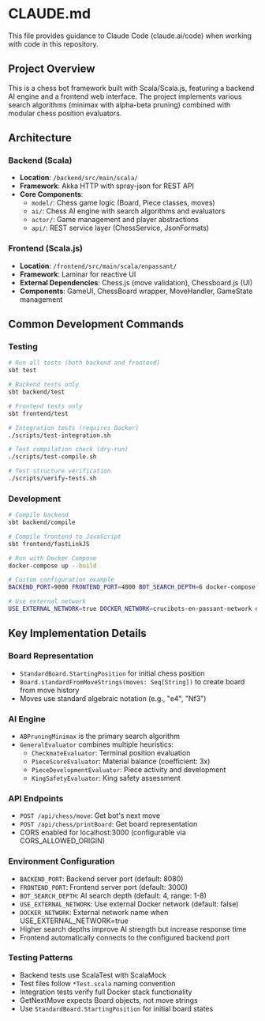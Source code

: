# CLAUDE.md

This file provides guidance to Claude Code (claude.ai/code) when working with code in this repository.

## Project Overview

This is a chess bot framework built with Scala/Scala.js, featuring a backend AI engine and a frontend web interface. The project implements various search algorithms (minimax with alpha-beta pruning) combined with modular chess position evaluators.

## Architecture

### Backend (Scala)
- **Location**: `/backend/src/main/scala/`
- **Framework**: Akka HTTP with spray-json for REST API
- **Core Components**:
  - `model/`: Chess game logic (Board, Piece classes, moves)
  - `ai/`: Chess AI engine with search algorithms and evaluators
  - `actor/`: Game management and player abstractions
  - `api/`: REST service layer (ChessService, JsonFormats)

### Frontend (Scala.js)
- **Location**: `/frontend/src/main/scala/enpassant/`
- **Framework**: Laminar for reactive UI
- **External Dependencies**: Chess.js (move validation), Chessboard.js (UI)
- **Components**: GameUI, ChessBoard wrapper, MoveHandler, GameState management

## Common Development Commands

### Testing
```bash
# Run all tests (both backend and frontend)
sbt test

# Backend tests only
sbt backend/test

# Frontend tests only  
sbt frontend/test

# Integration tests (requires Docker)
./scripts/test-integration.sh

# Test compilation check (dry-run)
./scripts/test-compile.sh

# Test structure verification
./scripts/verify-tests.sh
```

### Development
```bash
# Compile backend
sbt backend/compile

# Compile frontend to JavaScript
sbt frontend/fastLinkJS

# Run with Docker Compose
docker-compose up --build

# Custom configuration example
BACKEND_PORT=9000 FRONTEND_PORT=4000 BOT_SEARCH_DEPTH=6 docker-compose up --build

# Use external network
USE_EXTERNAL_NETWORK=true DOCKER_NETWORK=crucibots-en-passant-network docker-compose up --build
```

## Key Implementation Details

### Board Representation
- `StandardBoard.StartingPosition` for initial chess position
- `Board.standardFromMoveStrings(moves: Seq[String])` to create board from move history
- Moves use standard algebraic notation (e.g., "e4", "Nf3")

### AI Engine
- `ABPruningMinimax` is the primary search algorithm
- `GeneralEvaluator` combines multiple heuristics:
  - `CheckmateEvaluator`: Terminal position evaluation
  - `PieceScoreEvaluator`: Material balance (coefficient: 3x)
  - `PieceDevelopmentEvaluator`: Piece activity and development
  - `KingSafetyEvaluator`: King safety assessment

### API Endpoints
- `POST /api/chess/move`: Get bot's next move
- `POST /api/chess/printBoard`: Get board representation
- CORS enabled for localhost:3000 (configurable via CORS_ALLOWED_ORIGIN)

### Environment Configuration
- `BACKEND_PORT`: Backend server port (default: 8080)
- `FRONTEND_PORT`: Frontend server port (default: 3000)
- `BOT_SEARCH_DEPTH`: AI search depth (default: 4, range: 1-8)
- `USE_EXTERNAL_NETWORK`: Use external Docker network (default: false)
- `DOCKER_NETWORK`: External network name when USE_EXTERNAL_NETWORK=true
- Higher search depths improve AI strength but increase response time
- Frontend automatically connects to the configured backend port

### Testing Patterns
- Backend tests use ScalaTest with ScalaMock
- Test files follow `*Test.scala` naming convention
- Integration tests verify full Docker stack functionality
- GetNextMove expects Board objects, not move strings
- Use `StandardBoard.StartingPosition` for initial board states